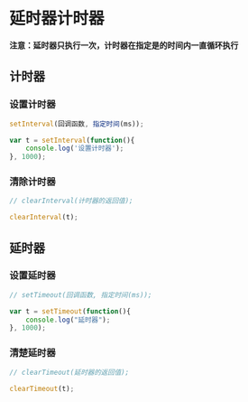 # 延时器计时器

**注意：延时器只执行一次，计时器在指定是的时间内一直循环执行**

## 计时器

### 设置计时器

```javascript
setInterval(回调函数, 指定时间(ms));

var t = setInterval(function(){
    console.log('设置计时器');
}, 1000);
```

### 清除计时器

```javascript
// clearInterval(计时器的返回值);

clearInterval(t);
```

## 延时器

### 设置延时器

```javascript
// setTimeout(回调函数, 指定时间(ms));

var t = setTimeout(function(){
    console.log("延时器");
}, 1000);
```

### 清楚延时器

```javascript
// clearTimeout(延时器的返回值);

clearTimeout(t);
```

